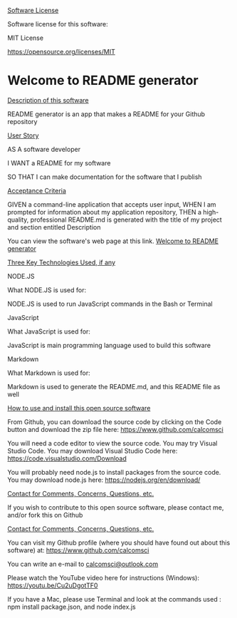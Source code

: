[Software License](software-license)

Software license for this software:

MIT License

https://opensource.org/licenses/MIT

# Welcome to README generator



  
[Description of this software](description)

README generator is an app that makes a README for your Github repository


[User Story](user-story) 

AS A software developer

I WANT a README for my software

SO THAT I can make documentation for the software that I publish


[Acceptance Criteria](acceptance-criteria)

GIVEN a command-line application that accepts user input, 
WHEN I am prompted for information about my application repository, 
THEN a high-quality, professional README.md is generated with the title of my project and section entitled Description


You can view the software's web page at this link. [Welcome to README generator](https://calcomsci.github.io/README-generator/)

[Three Key Technologies Used, if any](key-technologies-used)

NODE.JS 

What NODE.JS  is used for:

NODE.JS is used to run JavaScript commands in the Bash or Terminal

JavaScript

What JavaScript is used for:

JavaScript is main programming language used to build this software

Markdown

What Markdown is used for:

Markdown is used to generate the README.md, and this README file as well

[How to use and install this open source software](how-to-install)

From Github, you can download the source code by clicking on the Code button and download the zip file here: https://www.github.com/calcomsci

You will need a code editor to view the source code. You may try Visual Studio Code. You may download Visual Studio Code here: https://code.visualstudio.com/Download

You will probably need node.js to install packages from the source code. You may download node.js here: https://nodejs.org/en/download/

[Contact for Comments, Concerns, Questions, etc.](contact)

If you wish to contribute to this open source software, please contact me, and/or fork this on Github

[Contact for Comments, Concerns, Questions, etc.](contact)

You can visit my Github profile (where you should have found out about this software) at: https://www.github.com/calcomsci

You can write an e-mail to calcomsci@outlook.com 

Please watch the YouTube video here for instructions (Windows):  https://youtu.be/Cu2uDgotTF0

If you have a Mac, please use Terminal and look at the commands used : npm install package.json, and node index.js

